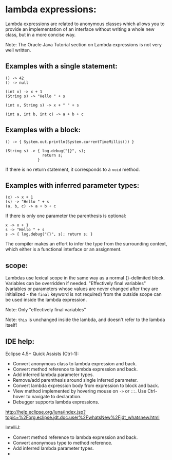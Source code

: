 lambda expressions:
===

Lambda expressions are related to anonymous classes which allows you
to provide an implementation of an interface without writing a whole new class,
but in a more concise way.

Note: The Oracle Java Tutorial section on Lambda expressions is not very well written.



Examples with a single statement:
---

    () -> 42
    () -> null
    
    (int x) -> x + 1
    (String s) -> "Hello " + s
    
    (int x, String s) -> x + " " + s
    
    (int a, int b, int c) -> a + b + c


Examples with a block:
---

    () -> { System.out.println(System.currentTimeMillis()) }
    
    (String s) -> { log.debug("{}", s);
                    return s;
                  }
    
If there is no return statement, it corresponds to a `void` method.

Examples with inferred parameter types:
---

    (x) -> x + 1
    (s) -> "Hello " + s
    (a, b, c) -> a + b + c
  
If there is only one parameter the parenthesis is optional:
    
    x -> x + 1
    s -> "Hello " + s
    s -> { log.debug("{}", s); return s; }

The compiler makes an effort to infer the type from the surrounding context, 
which either is
a functional interface or an assignment.

scope:
---
Lambdas use lexical scope in the same way as a normal {}-delimited block.  Variables 
can be overridden if needed.  "Effectively final variables" (variables or parameters 
whose values are never changed after they are initialized - the `final` keyword is not 
required) 
from the outside scope 
can be used inside the lambda expression.  

Note: Only "effectively final variables" 

Note: `this` is unchanged inside the lambda, and doesn't refer to the lambda itself!

IDE help:
---

Eclipse 4.5+ Quick Assists (Ctrl-1):

* Convert anonymous class to lambda expression and back.
* Convert method reference to lambda expression and back.
* Add inferred lambda parameter types.
* Remove/add parenthesis around single inferred parameter.
* Convert lambda expression body from expression to block and back.
* View method implemented by hovering mouse on `->` or `::`. Use Ctrl-hover to navigate to declaration.
* Debugger supports lambda expressions.

http://help.eclipse.org/luna/index.jsp?topic=%2Forg.eclipse.jdt.doc.user%2FwhatsNew%2Fjdt_whatsnew.html


IntelliJ:

* Convert method reference to lambda expression and back.
* Convert anonymous type to method reference.
* Add inferred lambda parameter types.
* 
